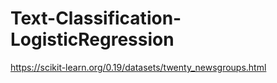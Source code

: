 # Text-Classification-LogisticRegression
https://scikit-learn.org/0.19/datasets/twenty_newsgroups.html
